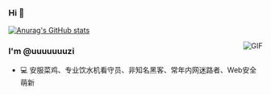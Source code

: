 ### Hi 👋

[![Anurag's GitHub stats](https://github-readme-stats.vercel.app/api?username=uuuuuuuzi&theme=gruvbox)](https://github.com/uuuuuuuzi/github-readme-stats)

<img align="right" alt="GIF" src="IMG/pusheencode.gif" />

### I'm @uuuuuuuzi

* 💻 安服菜鸡、专业饮水机看守员、非知名黑客、常年内网迷路者、Web安全萌新


<!--
**uuuuuuuzi/uuuuuuuzi** is a ✨ _special_ ✨ repository because its `README.md` (this file) appears on your GitHub profile.

Here are some ideas to get you started:

- 🔭 I’m currently working on ...
- 🌱 I’m currently learning ...
- 👯 I’m looking to collaborate on ...
- 🤔 I’m looking for help with ...
- 💬 Ask me about ...
- 📫 How to reach me: ...
- 😄 Pronouns: ...
- ⚡ Fun fact: ...
-->
